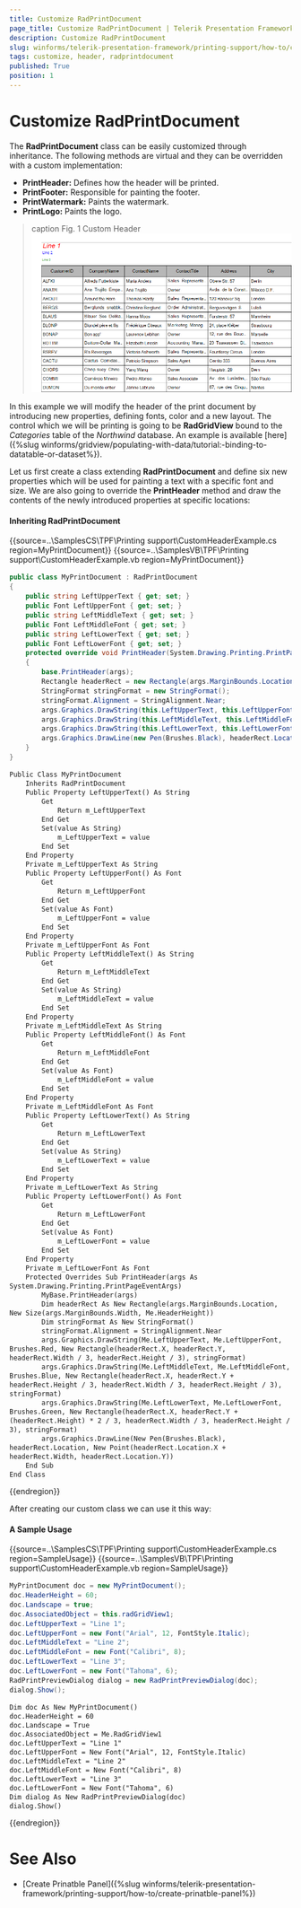 ```yaml
---
title: Customize RadPrintDocument
page_title: Customize RadPrintDocument | Telerik Presentation Framework
description: Customize RadPrintDocument
slug: winforms/telerik-presentation-framework/printing-support/how-to/customize-radprintdocument
tags: customize, header, radprintdocument
published: True
position: 1
---
```


# Customize RadPrintDocument

The __RadPrintDocument__ class can be easily customized through inheritance. The following methods are virtual and they can be overridden with a custom implementation:

* __PrintHeader:__ Defines how the header will be printed.
* __PrintFooter:__ Responsible for painting the footer.
* __PrintWatermark:__ Paints the watermark. 
* __PrintLogo:__ Paints the logo.

>caption Fig. 1 Custom Header<br>![telerik-presentation-frameworkprinting-support-how-to-customize-radprintdocument](images/telerik-presentation-frameworkprinting-support-how-to-customize-radprintdocument001.png)

In this example we will modify the header of the print document by introducing new properties, defining fonts, color and a new layout. The control which we will be printing is going to be __RadGridView__ bound to the *Categories* table of the *Northwind* database. An example is available [here]({%slug winforms/gridview/populating-with-data/tutorial:-binding-to-datatable-or-dataset%}).         

Let us first create a class extending __RadPrintDocument__ and define six new properties which will be used for painting a text with a specific font and size. We are also going to override the __PrintHeader__ method and draw the contents of the newly introduced properties at specific locations:

#### Inheriting RadPrintDocument

{{source=..\SamplesCS\TPF\Printing support\CustomHeaderExample.cs region=MyPrintDocument}} 
{{source=..\SamplesVB\TPF\Printing support\CustomHeaderExample.vb region=MyPrintDocument}}

````C#
public class MyPrintDocument : RadPrintDocument
{
    public string LeftUpperText { get; set; }
    public Font LeftUpperFont { get; set; }
    public string LeftMiddleText { get; set; }
    public Font LeftMiddleFont { get; set; }
    public string LeftLowerText { get; set; }
    public Font LeftLowerFont { get; set; }
    protected override void PrintHeader(System.Drawing.Printing.PrintPageEventArgs args)
    {
        base.PrintHeader(args);
        Rectangle headerRect = new Rectangle(args.MarginBounds.Location, new Size(args.MarginBounds.Width, this.HeaderHeight));
        StringFormat stringFormat = new StringFormat();
        stringFormat.Alignment = StringAlignment.Near;
        args.Graphics.DrawString(this.LeftUpperText, this.LeftUpperFont, Brushes.Red, new Rectangle(headerRect.X, headerRect.Y, headerRect.Width / 3, headerRect.Height / 3), stringFormat);
        args.Graphics.DrawString(this.LeftMiddleText, this.LeftMiddleFont, Brushes.Blue, new Rectangle(headerRect.X, headerRect.Y + headerRect.Height / 3, headerRect.Width / 3, headerRect.Height / 3), stringFormat);
        args.Graphics.DrawString(this.LeftLowerText, this.LeftLowerFont, Brushes.Green, new Rectangle(headerRect.X, headerRect.Y + (headerRect.Height) * 2 / 3, headerRect.Width / 3, headerRect.Height / 3), stringFormat);
        args.Graphics.DrawLine(new Pen(Brushes.Black), headerRect.Location, new Point(headerRect.Location.X + headerRect.Width, headerRect.Location.Y));
    }
}

````
````VB.NET
Public Class MyPrintDocument
    Inherits RadPrintDocument
    Public Property LeftUpperText() As String
        Get
            Return m_LeftUpperText
        End Get
        Set(value As String)
            m_LeftUpperText = value
        End Set
    End Property
    Private m_LeftUpperText As String
    Public Property LeftUpperFont() As Font
        Get
            Return m_LeftUpperFont
        End Get
        Set(value As Font)
            m_LeftUpperFont = value
        End Set
    End Property
    Private m_LeftUpperFont As Font
    Public Property LeftMiddleText() As String
        Get
            Return m_LeftMiddleText
        End Get
        Set(value As String)
            m_LeftMiddleText = value
        End Set
    End Property
    Private m_LeftMiddleText As String
    Public Property LeftMiddleFont() As Font
        Get
            Return m_LeftMiddleFont
        End Get
        Set(value As Font)
            m_LeftMiddleFont = value
        End Set
    End Property
    Private m_LeftMiddleFont As Font
    Public Property LeftLowerText() As String
        Get
            Return m_LeftLowerText
        End Get
        Set(value As String)
            m_LeftLowerText = value
        End Set
    End Property
    Private m_LeftLowerText As String
    Public Property LeftLowerFont() As Font
        Get
            Return m_LeftLowerFont
        End Get
        Set(value As Font)
            m_LeftLowerFont = value
        End Set
    End Property
    Private m_LeftLowerFont As Font
    Protected Overrides Sub PrintHeader(args As System.Drawing.Printing.PrintPageEventArgs)
        MyBase.PrintHeader(args)
        Dim headerRect As New Rectangle(args.MarginBounds.Location, New Size(args.MarginBounds.Width, Me.HeaderHeight))
        Dim stringFormat As New StringFormat()
        stringFormat.Alignment = StringAlignment.Near
        args.Graphics.DrawString(Me.LeftUpperText, Me.LeftUpperFont, Brushes.Red, New Rectangle(headerRect.X, headerRect.Y, headerRect.Width / 3, headerRect.Height / 3), stringFormat)
        args.Graphics.DrawString(Me.LeftMiddleText, Me.LeftMiddleFont, Brushes.Blue, New Rectangle(headerRect.X, headerRect.Y + headerRect.Height / 3, headerRect.Width / 3, headerRect.Height / 3), stringFormat)
        args.Graphics.DrawString(Me.LeftLowerText, Me.LeftLowerFont, Brushes.Green, New Rectangle(headerRect.X, headerRect.Y + (headerRect.Height) * 2 / 3, headerRect.Width / 3, headerRect.Height / 3), stringFormat)
        args.Graphics.DrawLine(New Pen(Brushes.Black), headerRect.Location, New Point(headerRect.Location.X + headerRect.Width, headerRect.Location.Y))
    End Sub
End Class

````

{{endregion}} 

After creating our custom class we can use it this way:

#### A Sample Usage 

{{source=..\SamplesCS\TPF\Printing support\CustomHeaderExample.cs region=SampleUsage}} 
{{source=..\SamplesVB\TPF\Printing support\CustomHeaderExample.vb region=SampleUsage}} 

````C#
MyPrintDocument doc = new MyPrintDocument();
doc.HeaderHeight = 60;
doc.Landscape = true;
doc.AssociatedObject = this.radGridView1;
doc.LeftUpperText = "Line 1";
doc.LeftUpperFont = new Font("Arial", 12, FontStyle.Italic);
doc.LeftMiddleText = "Line 2";
doc.LeftMiddleFont = new Font("Calibri", 8);
doc.LeftLowerText = "Line 3";
doc.LeftLowerFont = new Font("Tahoma", 6);
RadPrintPreviewDialog dialog = new RadPrintPreviewDialog(doc);
dialog.Show();

````
````VB.NET
Dim doc As New MyPrintDocument()
doc.HeaderHeight = 60
doc.Landscape = True
doc.AssociatedObject = Me.RadGridView1
doc.LeftUpperText = "Line 1"
doc.LeftUpperFont = New Font("Arial", 12, FontStyle.Italic)
doc.LeftMiddleText = "Line 2"
doc.LeftMiddleFont = New Font("Calibri", 8)
doc.LeftLowerText = "Line 3"
doc.LeftLowerFont = New Font("Tahoma", 6)
Dim dialog As New RadPrintPreviewDialog(doc)
dialog.Show()

````

{{endregion}}

# See Also
* [Create Prinatble Panel]({%slug winforms/telerik-presentation-framework/printing-support/how-to/create-prinatble-panel%})

